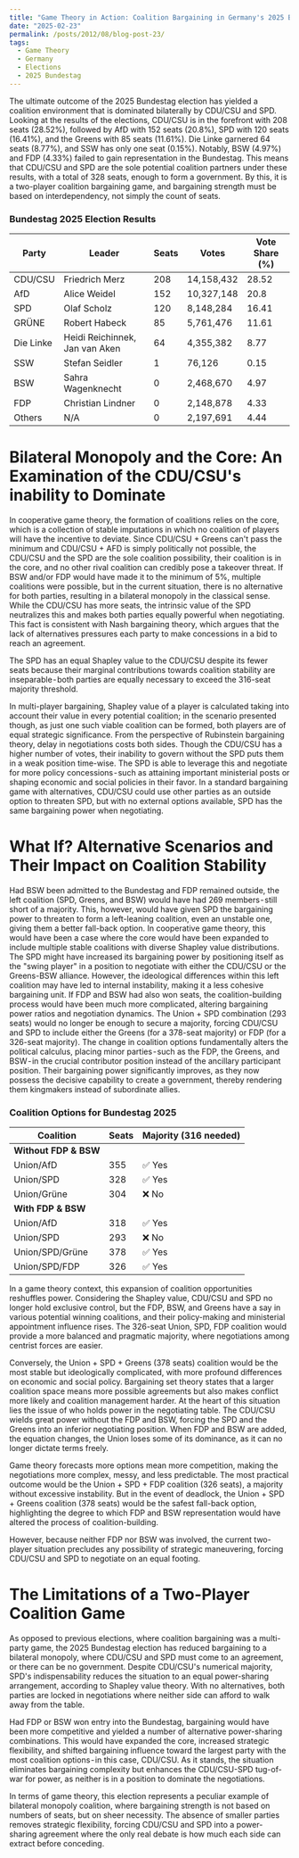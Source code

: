 ```yaml
---
title: "Game Theory in Action: Coalition Bargaining in Germany's 2025 Bundestag Election"
date: "2025-02-23"
permalink: /posts/2012/08/blog-post-23/
tags:
  - Game Theory
  - Germany
  - Elections
  - 2025 Bundestag
---
```

The ultimate outcome of the 2025 Bundestag election has yielded a coalition environment that is dominated bilaterally by CDU/CSU and SPD. Looking at the results of the elections, CDU/CSU is in the forefront with 208 seats (28.52%), followed by AfD with 152 seats (20.8%), SPD with 120 seats (16.41%), and the Greens with 85 seats (11.61%). Die Linke garnered 64 seats (8.77%), and SSW has only one seat (0.15%). Notably, BSW (4.97%) and FDP (4.33%) failed to gain representation in the Bundestag. This means that CDU/CSU and SPD are the sole potential coalition partners under these results, with a total of 328 seats, enough to form a government. By this, it is a two-player coalition bargaining game, and bargaining strength must be based on interdependency, not simply the count of seats.

### **Bundestag 2025 Election Results**

| Party      | Leader                           | Seats | Votes       | Vote Share (%) |
|-----------|--------------------------------|-------|------------|----------------|
| CDU/CSU   | Friedrich Merz                 | 208   | 14,158,432 | 28.52          |
| AfD       | Alice Weidel                    | 152   | 10,327,148 | 20.8           |
| SPD       | Olaf Scholz                     | 120   | 8,148,284  | 16.41          |
| GRÜNE     | Robert Habeck                   | 85    | 5,761,476  | 11.61          |
| Die Linke | Heidi Reichinnek, Jan van Aken  | 64    | 4,355,382  | 8.77           |
| SSW       | Stefan Seidler                  | 1     | 76,126     | 0.15           |
| BSW       | Sahra Wagenknecht               | 0     | 2,468,670  | 4.97           |
| FDP       | Christian Lindner               | 0     | 2,148,878  | 4.33           |
| Others    | N/A                             | 0     | 2,197,691  | 4.44           |



Bilateral Monopoly and the Core: An Examination of the CDU/CSU's inability to Dominate
=====
In cooperative game theory, the formation of coalitions relies on the core, which is a collection of stable imputations in which no coalition of players will have the incentive to deviate. Since CDU/CSU + Greens can't pass the minimum and CDU/CSU + AFD is simply politically not possible, the CDU/CSU and the SPD are the sole coalition possibility, their coalition is in the core, and no other rival coalition can credibly pose a takeover threat. If BSW and/or FDP would have made it to the minimum of 5%, multiple coalitions were possible, but in the current situation, there is no alternative for both parties, resulting in a bilateral monopoly in the classical sense.
While the CDU/CSU has more seats, the intrinsic value of the SPD neutralizes this and makes both parties equally powerful when negotiating. This fact is consistent with Nash bargaining theory, which argues that the lack of alternatives pressures each party to make concessions in a bid to reach an agreement. 

The SPD has an equal Shapley value to the CDU/CSU despite its fewer seats because their marginal contributions towards coalition stability are inseparable - both parties are equally necessary to exceed the 316-seat majority threshold. 

In multi-player bargaining, Shapley value of a player is calculated taking into account their value in every potential coalition; in the scenario presented though, as just one such viable coalition can be formed, both players are of equal strategic significance.
From the perspective of Rubinstein bargaining theory, delay in negotiations costs both sides. Though the CDU/CSU has a higher number of votes, their inability to govern without the SPD puts them in a weak position time-wise. The SPD is able to leverage this and negotiate for more policy concessions - such as attaining important ministerial posts or shaping economic and social policies in their favor. In a standard bargaining game with alternatives, CDU/CSU could use other parties as an outside option to threaten SPD, but with no external options available, SPD has the same bargaining power when negotiating.




What If? Alternative Scenarios and Their Impact on Coalition Stability
====
Had BSW been admitted to the Bundestag and FDP remained outside, the left coalition (SPD, Greens, and BSW) would have had 269 members - still short of a majority. This, however, would have given SPD the bargaining power to threaten to form a left-leaning coalition, even an unstable one, giving them a better fall-back option. In cooperative game theory, this would have been a case where the core would have been expanded to include multiple stable coalitions with diverse Shapley value distributions. The SPD might have increased its bargaining power by positioning itself as the "swing player" in a position to negotiate with either the CDU/CSU or the Greens-BSW alliance. However, the ideological differences within this left coalition may have led to internal instability, making it a less cohesive bargaining unit.
If FDP and BSW had also won seats, the coalition-building process would have been much more complicated, altering bargaining power ratios and negotiation dynamics. The Union + SPD combination (293 seats) would no longer be enough to secure a majority, forcing CDU/CSU and SPD to include either the Greens (for a 378-seat majority) or FDP (for a 326-seat majority). The change in coalition options fundamentally alters the political calculus, placing minor parties - such as the FDP, the Greens, and BSW - in the crucial contributor position instead of the ancillary participant position. Their bargaining power significantly improves, as they now possess the decisive capability to create a government, thereby rendering them kingmakers instead of subordinate allies.

### **Coalition Options for Bundestag 2025**

| Coalition               | Seats | Majority (316 needed) |
|-------------------------|-------|----------------------|
| **Without FDP & BSW**   |       |                      |
| Union/AfD              | 355   | ✅ Yes               |
| Union/SPD              | 328   | ✅ Yes               |
| Union/Grüne            | 304   | ❌ No                |
| **With FDP & BSW**     |       |                      |
| Union/AfD              | 318   | ✅ Yes               |
| Union/SPD              | 293   | ❌ No                |
| Union/SPD/Grüne        | 378   | ✅ Yes               |
| Union/SPD/FDP          | 326   | ✅ Yes               |


In a game theory context, this expansion of coalition opportunities reshuffles power. Considering the Shapley value, CDU/CSU and SPD no longer hold exclusive control, but the FDP, BSW, and Greens have a say in various potential winning coalitions, and their policy-making and ministerial appointment influence rises. The 326-seat Union, SPD, FDP coalition would provide a more balanced and pragmatic majority, where negotiations among centrist forces are easier.

Conversely, the Union + SPD + Greens (378 seats) coalition would be the most stable but ideologically complicated, with more profound differences on economic and social policy. Bargaining set theory states that a larger coalition space means more possible agreements but also makes conflict more likely and coalition management harder. At the heart of this situation lies the issue of who holds power in the negotiating table. The CDU/CSU wields great power without the FDP and BSW, forcing the SPD and the Greens into an inferior negotiating position. When FDP and BSW are added, the equation changes, the Union loses some of its dominance, as it can no longer dictate terms freely. 

Game theory forecasts more options mean more competition, making the negotiations more complex, messy, and less predictable. The most practical outcome would be the Union + SPD + FDP coalition (326 seats), a majority without excessive instability. But in the event of deadlock, the Union + SPD + Greens coalition (378 seats) would be the safest fall-back option, highlighting the degree to which FDP and BSW representation would have altered the process of coalition-building.

However, because neither FDP nor BSW was involved, the current two-player situation precludes any possibility of strategic maneuvering, forcing CDU/CSU and SPD to negotiate on an equal footing.

The Limitations of a Two-Player Coalition Game
====
As opposed to previous elections, where coalition bargaining was a multi-party game, the 2025 Bundestag election has reduced bargaining to a bilateral monopoly, where CDU/CSU and SPD must come to an agreement, or there can be no government. Despite CDU/CSU's numerical majority, SPD's indispensability reduces the situation to an equal power-sharing arrangement, according to Shapley value theory. With no alternatives, both parties are locked in negotiations where neither side can afford to walk away from the table.

Had FDP or BSW won entry into the Bundestag, bargaining would have been more competitive and yielded a number of alternative power-sharing combinations. This would have expanded the core, increased strategic flexibility, and shifted bargaining influence toward the largest party with the most coalition options - in this case, CDU/CSU. As it stands, the situation eliminates bargaining complexity but enhances the CDU/CSU-SPD tug-of-war for power, as neither is in a position to dominate the negotiations.

In terms of game theory, this election represents a peculiar example of bilateral monopoly coalition, where bargaining strength is not based on numbers of seats, but on sheer necessity. The absence of smaller parties removes strategic flexibility, forcing CDU/CSU and SPD into a power-sharing agreement where the only real debate is how much each side can extract before conceding.

